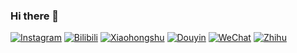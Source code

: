 ### Hi there 👋


[![Instagram](https://img.shields.io/badge/Instagram-%40chessonzhai-E4405F?style=flat-square&logo=instagram)](https://www.instagram.com/chessonzhai/)
[![Bilibili](https://img.shields.io/badge/Bilibili-杂食老翟-00A1D6?style=flat-square&logo=bilibili)](https://space.bilibili.com/474510573)
[![Xiaohongshu](https://img.shields.io/badge/Xiaohongshu-杂食老翟-FF4500?style=flat-square&logo=xiaohongshu)](https://www.xiaohongshu.com/user/profile/ChessonZhai)
[![Douyin](https://img.shields.io/badge/Douyin-杂食老翟-FF4500?style=flat-square&logo=tiktok)](https://www.douyin.com/user/Chesson.Zhai)
[![WeChat](https://img.shields.io/badge/WeChat-杂食老翟的奇思妙想-07C160?style=flat-square&logo=wechat)](https://mp.weixin.qq.com/zashilaozhai)
[![Zhihu](https://img.shields.io/badge/Zhihu-杂食老翟-0084FF?style=flat-square)](https://www.zhihu.com/people/za-shi-lao-di)
